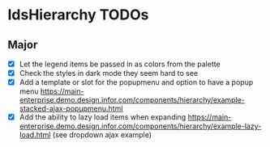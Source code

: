 # IdsHierarchy TODOs

## Major

- [x] Let the legend items be passed in as colors from the palette
- [x] Check the styles in dark mode they seem hard to see
- [x] Add a template or slot for the popupmenu and option to have a popup menu https://main-enterprise.demo.design.infor.com/components/hierarchy/example-stacked-ajax-popupmenu.html
- [x] Add the ability to lazy load items when expanding https://main-enterprise.demo.design.infor.com/components/hierarchy/example-lazy-load.html (see dropdown ajax example)
